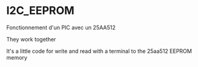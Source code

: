 # I2C_EEPROM
Fonctionnement d'un PIC avec un 25AA512

They work together

It's a little code for write and read with a terminal to the 25aa512 EEPROM memory
